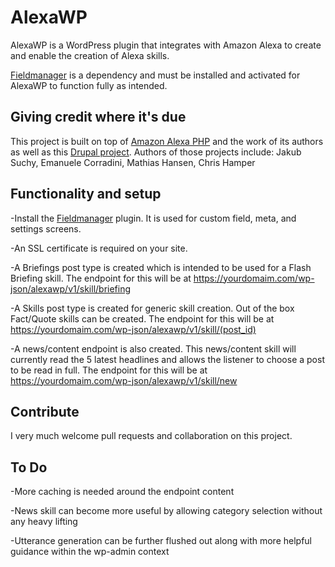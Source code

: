 # AlexaWP

AlexaWP is a WordPress plugin that integrates with Amazon Alexa to create and enable the creation of Alexa skills.

[Fieldmanager](http://fieldmanager.org) is a dependency and must be installed and activated for AlexaWP to function fully as intended.

## Giving credit where it's due

This project is built on top of [Amazon Alexa PHP](https://github.com/jakubsuchy/amazon-alexa-php) and the work of its authors as well as this [Drupal project](https://www.drupal.org/project/alexa). Authors of those projects include: Jakub Suchy, Emanuele Corradini, Mathias Hansen, Chris Hamper

## Functionality and setup

-Install the [Fieldmanager](http://fieldmanager.org) plugin. It is used for custom field, meta, and settings screens.

-An SSL certificate is required on your site.

-A Briefings post type is created which is intended to be used for a Flash Briefing skill. The endpoint for this will be at https://yourdomaim.com/wp-json/alexawp/v1/skill/briefing

-A Skills post type is created for generic skill creation. Out of the box Fact/Quote skills can be created. The endpoint for this will be at https://yourdomaim.com/wp-json/alexawp/v1/skill/(post_id)

-A news/content endpoint is also created. This news/content skill will currently read the 5 latest headlines and allows the listener to choose a post to be read in full. The endpoint for this will be at https://yourdomaim.com/wp-json/alexawp/v1/skill/new

## Contribute

I very much welcome pull requests and collaboration on this project.

## To Do

-More caching is needed around the endpoint content

-News skill can become more useful by allowing category selection without any heavy lifting

-Utterance generation can be further flushed out along with more helpful guidance within the wp-admin context

